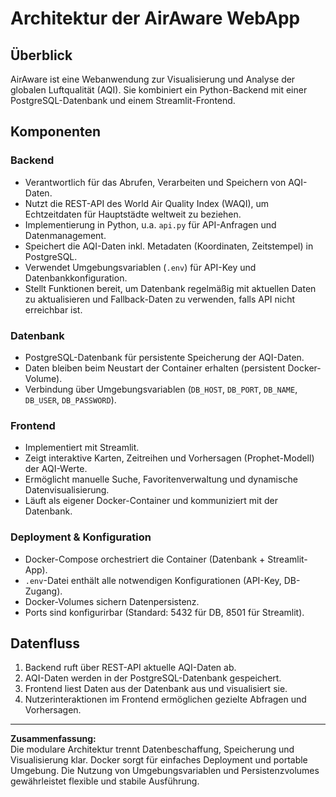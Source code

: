 # Architektur der AirAware WebApp

## Überblick

AirAware ist eine Webanwendung zur Visualisierung und Analyse der globalen Luftqualität (AQI). Sie kombiniert ein Python-Backend mit einer PostgreSQL-Datenbank und einem Streamlit-Frontend.

## Komponenten

### Backend

- Verantwortlich für das Abrufen, Verarbeiten und Speichern von AQI-Daten.
- Nutzt die REST-API des World Air Quality Index (WAQI), um Echtzeitdaten für Hauptstädte weltweit zu beziehen.
- Implementierung in Python, u.a. `api.py` für API-Anfragen und Datenmanagement.
- Speichert die AQI-Daten inkl. Metadaten (Koordinaten, Zeitstempel) in PostgreSQL.
- Verwendet Umgebungsvariablen (`.env`) für API-Key und Datenbankkonfiguration.
- Stellt Funktionen bereit, um Datenbank regelmäßig mit aktuellen Daten zu aktualisieren und Fallback-Daten zu verwenden, falls API nicht erreichbar ist.

### Datenbank

- PostgreSQL-Datenbank für persistente Speicherung der AQI-Daten.
- Daten bleiben beim Neustart der Container erhalten (persistent Docker-Volume).
- Verbindung über Umgebungsvariablen (`DB_HOST`, `DB_PORT`, `DB_NAME`, `DB_USER`, `DB_PASSWORD`).

### Frontend

- Implementiert mit Streamlit.
- Zeigt interaktive Karten, Zeitreihen und Vorhersagen (Prophet-Modell) der AQI-Werte.
- Ermöglicht manuelle Suche, Favoritenverwaltung und dynamische Datenvisualisierung.
- Läuft als eigener Docker-Container und kommuniziert mit der Datenbank.

### Deployment & Konfiguration

- Docker-Compose orchestriert die Container (Datenbank + Streamlit-App).
- `.env`-Datei enthält alle notwendigen Konfigurationen (API-Key, DB-Zugang).
- Docker-Volumes sichern Datenpersistenz.
- Ports sind konfigurirbar (Standard: 5432 für DB, 8501 für Streamlit).

## Datenfluss

1. Backend ruft über REST-API aktuelle AQI-Daten ab.
2. AQI-Daten werden in der PostgreSQL-Datenbank gespeichert.
3. Frontend liest Daten aus der Datenbank aus und visualisiert sie.
4. Nutzerinteraktionen im Frontend ermöglichen gezielte Abfragen und Vorhersagen.

---

**Zusammenfassung:**  
Die modulare Architektur trennt Datenbeschaffung, Speicherung und Visualisierung klar. Docker sorgt für einfaches Deployment und portable Umgebung. Die Nutzung von Umgebungsvariablen und Persistenzvolumes gewährleistet flexible und stabile Ausführung.


